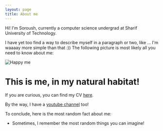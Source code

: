 ```yaml
---
layout: page
title: About me
---
```


Hi! I'm Soroush, currently a computer science undergrad at Sharif University of Technology.

I have yet too find a way to describe myself in a paragraph or two, like ... I'm waaaay more simple than that :)) The following picture is most likely all you need to know about me:
<div class="text-center">
  <img src="{{ 'assets/img/habitat.jpg' | relative_url }}" alt="Happy me" />
  <h1>This is me, in my natural habitat!</h1>
</div>

If you are curious, you can find my CV [here](https://cv.ihaveint.com/).

By the way, I have a [youtube channel](https://www.youtube.com/channel/UC7KYSjerybezxG1sDHZty6A) too!

To conclude, here is the most random fact about me:
- Sometimes, I remember the most random things you can imagine!

